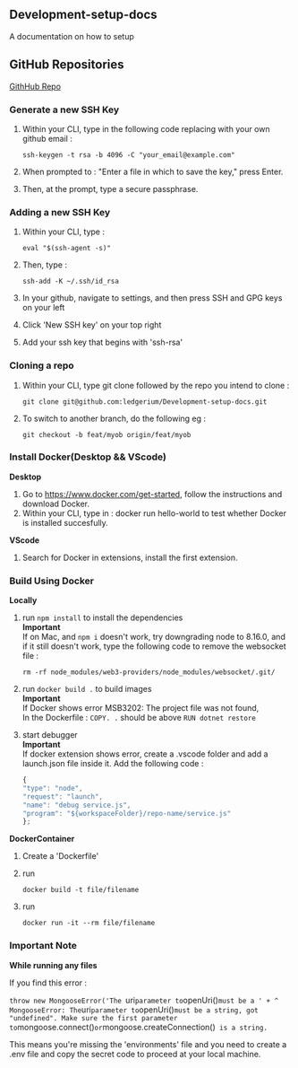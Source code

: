 ## Development-setup-docs
A documentation on how to setup

## GitHub Repositories ##
[GithHub Repo](https://github.com/ledgerium/Development-setup-docs)

### __Generate a new SSH Key__

1) Within your CLI, type in the following code replacing with your own github email : 
   
    `ssh-keygen -t rsa -b 4096 -C "your_email@example.com"`
2) When prompted to : "Enter a file in which to save the key," press Enter. 
3) Then, at the prompt, type a secure passphrase. 
   
### __Adding a new SSH Key__

1) Within your CLI, type :
   
    `eval "$(ssh-agent -s)"`
2) Then, type : 
 
    `ssh-add -K ~/.ssh/id_rsa`
3) In your github, navigate to settings, and then press SSH and GPG keys on your left
4) Click 'New SSH key' on your top right
5) Add your ssh key that begins with 'ssh-rsa'

### __Cloning a repo__

1) Within your CLI, type git clone followed by the repo you intend to clone : 
   
   `git clone git@github.com:ledgerium/Development-setup-docs.git`

2) To switch to another branch, do the following eg : 
 
   `git checkout -b feat/myob origin/feat/myob`
   
### __Install Docker(Desktop && VScode)__

 __Desktop__
1) Go to https://www.docker.com/get-started, follow the instructions and download Docker.
2) Within your CLI, type in : docker run hello-world to test whether Docker is installed succesfully.

__VScode__
1) Search for Docker in extensions, install the first extension.

### __Build Using Docker__

__Locally__
1) run `npm install` to install the dependencies\
**Important**\
If on Mac, and `npm i` doesn't work, try downgrading node to 8.16.0, and if it still doesn't work,
type the following code to remove the websocket file :

    `rm -rf node_modules/web3-providers/node_modules/websocket/.git/` 

   

2) run `docker build .` to build images\
**Important**\
If Docker shows error MSB3202: The project file was not found,\
In the Dockerfile : `COPY. .` should be above `RUN dotnet restore`
3) start debugger \
**Important**\
If docker extension shows error, create a .vscode folder and add a launch.json file inside it.
Add the following code :

    ```javascript
    {
    "type": "node",
    "request": "launch",
    "name": "debug service.js",
    "program": "${workspaceFolder}/repo-name/service.js"
    };
    ```
__DockerContainer__
1) Create a 'Dockerfile'
2) run 
   
   `docker build -t file/filename`
3) run 
   
   `docker run -it --rm file/filename`


### __Important Note__
**While running any files**


If you find this error :  

`throw new MongooseError('The `uri` parameter to `openUri()` must be a ' +
    ^
MongooseError: The `uri` parameter to `openUri()` must be a string, got "undefined". Make sure the first parameter to `mongoose.connect()` or `mongoose.createConnection()` is a string.`

This means you're missing the 'environments' file and you need to create a  .env file and copy the secret code to proceed at your local machine.

